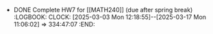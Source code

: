 - DONE Complete HW7 for [[MATH240]] (due after spring break)
  :LOGBOOK:
  CLOCK: [2025-03-03 Mon 12:18:55]--[2025-03-17 Mon 11:06:02] =>  334:47:07
  :END: